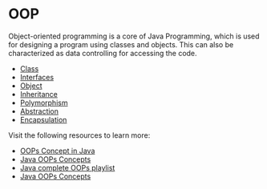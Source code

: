 # OOP

Object-oriented programming is a core of Java Programming, which is used for designing a program using classes and objects. This can also be characterized as data controlling for accessing the code.

- [Class](https://www.javatpoint.com/object-and-class-in-java)
- [Interfaces](https://www.geeksforgeeks.org/interfaces-in-java/)
- [Object](https://www.geeksforgeeks.org/classes-objects-java/)
- [Inheritance](https://www.geeksforgeeks.org/inheritance-in-java)
- [Polymorphism](https://www.javatpoint.com/runtime-polymorphism-in-java)
- [Abstraction](https://www.softwaretestinghelp.com/what-is-abstraction-in-java/)
- [Encapsulation](https://www.programiz.com/java-programming/encapsulation)

Visit the following resources to learn more:

- [OOPs Concept in Java](https://www.geeksforgeeks.org/object-oriented-programming-oops-concept-in-java/)
- [Java OOPs Concepts](https://www.javatpoint.com/java-oops-concepts)
- [Java complete OOPs playlist](https://youtube.com/playlist?list=PL9gnSGHSqcno1G3XjUbwzXHL8_EttOuKk)
- [Java OOPs Concepts](https://www.youtube.com/watch?v=6T_HgnjoYwM)

